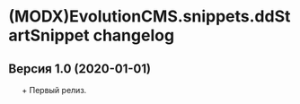 # (MODX)EvolutionCMS.snippets.ddStartSnippet changelog


## Версия 1.0 (2020-01-01)
* \+ Первый релиз.


<link rel="stylesheet" type="text/css" href="https://DivanDesign.ru/assets/files/ddMarkdown.css" />
<style>ul{list-style:none;}</style>